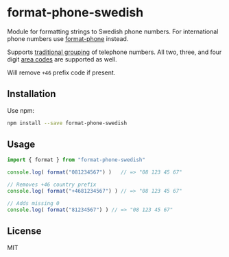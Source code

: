 # format-phone-swedish

Module for formatting strings to Swedish phone numbers. For international phone
numbers use [format-phone](https://www.npmjs.com/package/format-phone) instead.

Supports [traditional grouping](https://sv.wikipedia.org/wiki/Telefonnummer#Sverige)
of telephone numbers. All two, three, and four digit [area codes](https://sv.wikipedia.org/wiki/Lista_%C3%B6ver_svenska_riktnummer)
are supported as well.

Will remove `+46` prefix code if present.

## Installation

Use npm:

```bash
npm install --save format-phone-swedish
```

## Usage

```js
import { format } from "format-phone-swedish"

console.log( format("081234567") )   // => "08 123 45 67"

// Removes +46 country prefix
console.log( format("+4681234567") ) // => "08 123 45 67"

// Adds missing 0
console.log( format("81234567") ) // => "08 123 45 67"
```

## License

MIT
